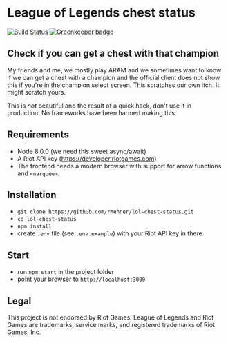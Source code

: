 # League of Legends chest status

[![Build Status](https://travis-ci.org/rmehner/lol-chest-status.svg?branch=master)](https://travis-ci.org/rmehner/lol-chest-status)
[![Greenkeeper badge](https://badges.greenkeeper.io/rmehner/lol-chest-status.svg)](https://greenkeeper.io/)

## Check if you can get a chest with that champion

My friends and me, we mostly play ARAM and we sometimes want to know if we can
get a chest with a champion and the official client does not show this if you're
in the champion select screen. This scratches our own itch. It might scratch yours.

This is *not* beautiful and the result of a quick hack, don't use it in production.
No frameworks have been harmed making this.

## Requirements

* Node 8.0.0 (we need this sweet async/await)
* A Riot API key (https://developer.riotgames.com)
* The frontend needs a modern browser with support for arrow functions and
`<marquee>`.

## Installation

* `git clone https://github.com/rmehner/lol-chest-status.git`
* `cd lol-chest-status`
* `npm install`
* create `.env` file (see `.env.example`) with your Riot API key in there

## Start

* run `npm start` in the project folder
* point your browser to `http://localhost:3000`

## Legal

This project is not endorsed by Riot Games. League of Legends and Riot Games are trademarks, service marks, and registered trademarks of Riot Games, Inc.
